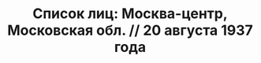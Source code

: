 ---
title: 'Список лиц: Москва-центр, Московская обл. // 20 августа 1937 года'
description: РГАСПИ, ф.17, т.2, оп.171, дело 410, лист 224
images:
- /disk/pictures/v02/17-171-410-224.jpg
- /disk/pictures/v02/17-171-410-225.jpg
- /disk/pictures/v02/17-171-410-226.jpg
- /disk/pictures/v02/17-171-410-227.jpg
- /disk/pictures/v02/17-171-410-228.jpg
- /disk/pictures/v02/17-171-410-229.jpg
---